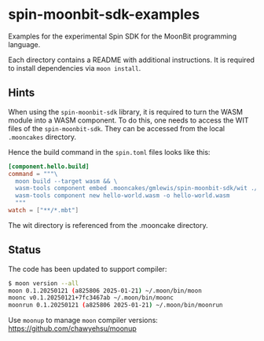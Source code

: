 # spin-moonbit-sdk-examples
Examples for the experimental Spin SDK for the MoonBit programming language.

Each directory contains a README with additional instructions. It is required to install dependencies via `moon install`.

## Hints

When using the `spin-moonbit-sdk` library, it is required to turn the WASM module into a WASM component. To do this, one needs to access the WIT files of the `spin-moonbit-sdk`. They can be accessed from the local `.mooncakes` directory.

Hence the build command in the `spin.toml` files looks like this:

```toml
[component.hello.build]
command = """\
  moon build --target wasm && \
  wasm-tools component embed .mooncakes/gmlewis/spin-moonbit-sdk/wit ./target/wasm/release/build/hello-world.wasm -o hello-world.wasm --encoding utf16 -w http-trigger && \
  wasm-tools component new hello-world.wasm -o hello-world.wasm
  """
watch = ["**/*.mbt"]
```

The wit directory is referenced from the .mooncake directory.

## Status

The code has been updated to support compiler:

```bash
$ moon version --all
moon 0.1.20250121 (a825806 2025-01-21) ~/.moon/bin/moon
moonc v0.1.20250121+7fc3467ab ~/.moon/bin/moonc
moonrun 0.1.20250121 (a825806 2025-01-21) ~/.moon/bin/moonrun
```

Use `moonup` to manage `moon` compiler versions:
https://github.com/chawyehsu/moonup
